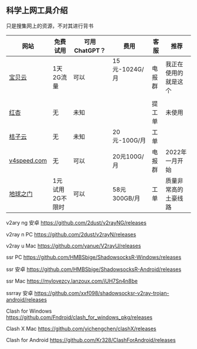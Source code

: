 ## 科学上网工具介绍

只是搜集网上的资源，不对其进行背书

| 网站  | 免费试用 | 可用ChatGPT？ | 费用  | 客服  | 推荐  |
| --- | --- | --- | --- | --- | --- |
| [宝贝云](https://v3ssy.xyz/#/register?code=taklZfoO) | 1天2G流量 | 可以  | 15元-1024G/月<br><br><br> | 电报群 | 我正在使用的就是这个 |
| [红杏](https://v2hx.xyz/#/register?code=pTYLvORd) | 无   | 未知  | <br> | 提工单 | 未使用 |
| [桔子云](https://juzi69.com/auth/register?code=2QjJ) | 无   | 未知  | 20元-100G/月 | 工单  | <br> |
| [v4speed.com](https://20230331.v4speed.cc/#/register?code=RRCzB0A6) | 无   | 可以  | 20元100G/月 | 电报群 | 2022年一月开始 |
| [地球之门](https://user1.earthtor.com/#/register?code=AKMEtDjT) | 1元试用2G不限时 | 可以  | 58元300GB/月 | 工单  | 质量非常高的土豪线路 |


v2ary ng 安卓
https://github.com/2dust/v2rayNG/releases

v2ray n PC
https://github.com/2dust/v2rayN/releases

v2ray u Mac
https://github.com/yanue/V2rayU/releases

ssr PC
https://github.com/HMBSbige/ShadowsocksR-Windows/releases

ssr 安卓
https://github.com/HMBSbige/ShadowsocksR-Android/releases

ssr Mac
https://mylovezcy.lanzoux.com/iUH7Sn4n8be

ssrray 安卓
https://github.com/xxf098/shadowsocksr-v2ray-trojan-android/releases

Clash for Windows
https://github.com/Fndroid/clash_for_windows_pkg/releases

Clash X Mac
https://github.com/yichengchen/clashX/releases

Clash for Android
https://github.com/Kr328/ClashForAndroid/releases
